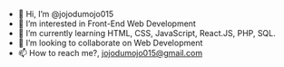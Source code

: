- 👋 Hi, I’m @jojodumojo015
- 👀 I’m interested in Front-End Web Development
- 🌱 I’m currently learning HTML, CSS, JavaScript, React.JS, PHP, SQL.
- 💞️ I’m looking to collaborate on Web Development
- 📫 How to reach me?, jojodumojo015@gmail.com

<!---
jojodumojo015/jojodumojo015 is a ✨ special ✨ repository because its `README.md` (this file) appears on your GitHub profile.
You can click the Preview link to take a look at your changes.
--->

